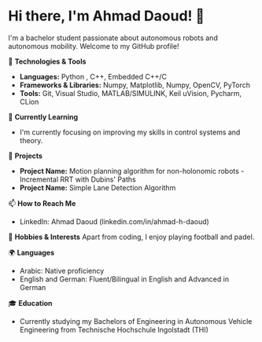# Hi there, I'm Ahmad Daoud! 👋

I'm a bachelor student passionate about autonomous robots and autonomous mobility. Welcome to my GitHub profile!

🔧 **Technologies & Tools**
- **Languages:** Python , C++, Embedded C++/C
- **Frameworks & Libraries:** Numpy, Matplotlib, Numpy, OpenCV, PyTorch
- **Tools:** Git, Visual Studio, MATLAB/SIMULINK, Keil uVision, Pycharm, CLion

🌱 **Currently Learning**
- I'm currently focusing on improving my skills in control systems and theory.

🚀 **Projects**
- **Project Name:** Motion planning algorithm for non-holonomic robots - Incremental RRT with Dubins' Paths
- **Project Name:** Simple Lane Detection Algorithm

📫 **How to Reach Me**
- LinkedIn: Ahmad Daoud (linkedin.com/in/ahmad-h-daoud)

🎨 **Hobbies & Interests**
Apart from coding, I enjoy playing football and padel.

🌍 **Languages**
- Arabic: Native proficiency
- English and German: Fluent/Bilingual in English and Advanced in German

🎓 **Education**
- Currently studying my Bachelors of Engineering in Autonomous Vehicle Engineering from Technische Hochschule Ingolstadt (THI)
